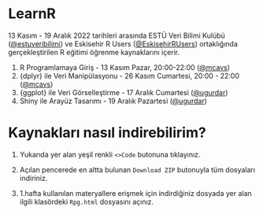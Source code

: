 # LearnR
13 Kasım - 19 Aralık 2022 tarihleri arasında ESTÜ Veri Bilimi Kulübü ([@estuveribilimi](https://github.com/estuveribilimi)) ve Eskisehir R Users ([@EskisehirRUsers](https://github.com/EskisehirRUsers)) ortaklığında gerçekleştirilen R eğitimi öğrenme kaynaklarını içerir.

1. R Programlamaya Giriş - 13 Kasım Pazar, 20:00-22:00 ([@mcavs](https://github.com/mcavs))
2. {dplyr} ile Veri Manipülasyonu - 26 Kasım Cumartesi, 20:00 - 22:00 ([@mcavs](https://github.com/mcavs))
3. {ggplot} ile Veri Görselleştirme - 17 Aralık Cumartesi ([@ugurdar](ugurdar))
4. Shiny ile Arayüz Tasarımı - 19 Aralık Pazartesi ([@ugurdar](ugurdar))


# Kaynakları nasıl indirebilirim?

1. Yukarıda yer alan yeşil renkli `<>Code` butonuna tıklayınız. 

2. Açılan pencerede en altta bulunan `Download ZIP` butonuyla tüm dosyaları indiriniz.

3. 1.hafta kullanılan materyallere erişmek için indirdiğiniz dosyada yer alan ilgili klasördeki `Rpg.html` dosyasını açınız.

